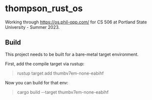 # thompson_rust_os
Working through https://os.phil-opp.com/ for CS 506 at Portland State University - Summer 2023.

## Build
This project needs to be built for a bare-metal target environment.

First, add the compile target via rustup:
> rustup target add thumbv7em-none-eabihf

Now you can build for that env:
> cargo build --target thumbv7em-none-eabihf